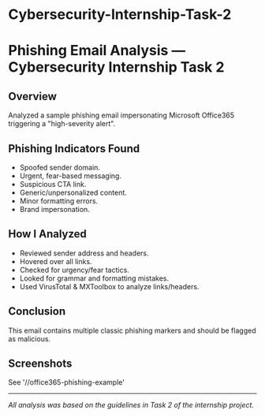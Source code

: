 # Cybersecurity-Internship-Task-2
# Phishing Email Analysis — Cybersecurity Internship Task 2

## Overview
Analyzed a sample phishing email impersonating Microsoft Office365 triggering a "high-severity alert".

## Phishing Indicators Found
- Spoofed sender domain.
- Urgent, fear-based messaging.
- Suspicious CTA link.
- Generic/unpersonalized content.
- Minor formatting errors.
- Brand impersonation.

## How I Analyzed
- Reviewed sender address and headers.
- Hovered over all links.
- Checked for urgency/fear tactics.
- Looked for grammar and formatting mistakes.
- Used VirusTotal & MXToolbox to analyze links/headers.

## Conclusion
This email contains multiple classic phishing markers and should be flagged as malicious.

## Screenshots
See '//office365-phishing-example'

---

*All analysis was based on the guidelines in Task 2 of the internship project.*

